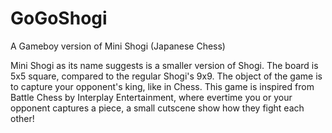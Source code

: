 # GoGoShogi
A Gameboy version of Mini Shogi (Japanese Chess)

Mini Shogi as its name suggests is a smaller version of Shogi.
The board is 5x5 square, compared to the regular Shogi's 9x9.
The object of the game is to capture your opponent's king, like in Chess.
This game is inspired from Battle Chess by Interplay Entertainment, where evertime you or your opponent captures a piece, a small cutscene show how they fight each other!
